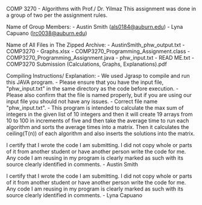 COMP 3270 - Algorithms with Prof./ Dr. Yilmaz This assignment was done
in a group of two per the assignment rules.

Name of Group Members: - Austin Smith (als0184@auburn.edu) - Lyna
Capuano (lrc0038@auburn.edu)

Name of All Files in The Zipped Archive: - AustinSmith_phw_output.txt -
COMP3270 - Graphs.xlsx - COMP3270_Programming_Assignment.class -
COMP3270_Programming_Assignment.java - phw_input.txt - READ ME.txt -
COMP3270 Submission (Calculations, Graphs, Explanations).pdf

Compiling Instructions/ Explanation: - We used Jgrasp to compile and run
this JAVA program. - Please ensure that you have the input file,
"phw_input.txt" in the same directory as the code before execution. -
Please also confirm that the file is named properly, but if you are
using our input file you should not have any issues. - Correct file name
"phw_input.txt". - This program is intended to calculate the max sum of
integers in the given list of 10 integers and then it will create 19
arrays from 10 to 100 in increments of five and then take the average
time to run each algorithm and sorts the average times into a matrix.
Then it calculates the ceiling(T(n)) of each algorithm and also inserts
the solutions into the matrix.

I certify that I wrote the code I am submitting. I did not copy whole or
parts of it from another student or have another person write the code
for me. Any code I am reusing in my program is clearly marked as such
with its source clearly identified in comments. - Austin Smith

I certify that I wrote the code I am submitting. I did not copy whole or
parts of it from another student or have another person write the code
for me. Any code I am reusing in my program is clearly marked as such
with its source clearly identified in comments. - Lyna Capuano
